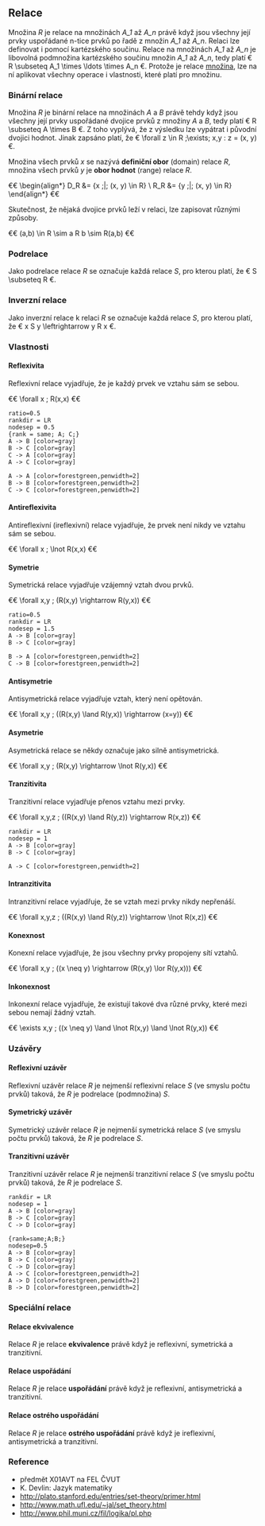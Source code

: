 ## Relace

Množina *R* je relace na množinách *A_1* až *A_n* právě když jsou všechny její prvky uspořádané n-tice prvků po řadě z množin *A_1* až *A_n*. Relaci lze definovat i pomocí kartézského součinu. Relace na množinách *A_1* až *A_n* je libovolná podmnožina kartézského součinu množin *A_1* až *A_n*, tedy platí € R \subseteq A_1 \times \ldots \times A_n €. Protože je relace [množina](wiki/mnozina), lze na ní aplikovat všechny operace i vlastnosti, které platí pro množinu.

### Binární relace

Množina *R* je binární relace na množinách *A* a *B* právě tehdy když jsou všechny její prvky uspořádané dvojice prvků z množiny *A* a *B*, tedy platí € R \subseteq A \times B €. Z toho vyplývá, že z výsledku lze vypátrat i původní dvojici hodnot. Jinak zapsáno platí, že € \forall z \in R \;\exists\; x,y : z = (x, y) €.

Množina všech prvků *x* se nazývá **definiční obor** (domain) relace *R*, množina všech prvků *y* je **obor hodnot** (range) relace *R*.

€€
\begin{align*}
D_R &= \{x \;|\; (x, y) \in R\} \\
R_R &= \{y \;|\; (x, y) \in R\}
\end{align*}
€€

Skutečnost, že nějaká dvojice prvků leží v relaci, lze zapisovat různými způsoby.

€€
(a,b) \in R \sim a R b \sim R(a,b)
€€

### Podrelace

Jako podrelace relace *R* se označuje každá relace *S*, pro kterou platí, že € S \subseteq R €.

### Inverzní relace

Jako inverzní relace k relaci *R* se označuje každá relace *S*, pro kterou platí, že € x S y \leftrightarrow y R x €.

### Vlastnosti

#### Reflexivita

Reflexivní relace vyjadřuje, že je každý prvek ve vztahu sám se sebou.

€€
\forall x \; R(x,x)
€€

```dot:digraph
ratio=0.5
rankdir = LR
nodesep = 0.5
{rank = same; A; C;}
A -> B [color=gray]
B -> C [color=gray]
C -> A [color=gray]
A -> C [color=gray]
  
A -> A [color=forestgreen,penwidth=2]
B -> B [color=forestgreen,penwidth=2]
C -> C [color=forestgreen,penwidth=2]
```

#### Antireflexivita

Antireflexivní (ireflexivní) relace vyjadřuje, že prvek není nikdy ve vztahu sám se sebou.

€€
\forall x \; \lnot R(x,x)
€€

#### Symetrie

Symetrická relace vyjadřuje vzájemný vztah dvou prvků.

€€
\forall x,y \; (R(x,y) \rightarrow R(y,x))
€€

```dot:digraph
ratio=0.5
rankdir = LR
nodesep = 1.5
A -> B [color=gray]
B -> C [color=gray]
  
B -> A [color=forestgreen,penwidth=2]
C -> B [color=forestgreen,penwidth=2]
```

#### Antisymetrie

Antisymetrická relace vyjadřuje vztah, který není opětován.

€€
\forall x,y \; ((R(x,y) \land R(y,x)) \rightarrow (x=y))
€€

#### Asymetrie

Asymetrická relace se někdy označuje jako silně antisymetrická.

€€
\forall x,y \; (R(x,y) \rightarrow \lnot R(y,x))
€€

#### Tranzitivita

Tranzitivní relace vyjadřuje přenos vztahu mezi prvky.

€€
\forall x,y,z \; ((R(x,y) \land R(y,z)) \rightarrow R(x,z))
€€

```dot:digraph
rankdir = LR
nodesep = 1
A -> B [color=gray]
B -> C [color=gray]
  
A -> C [color=forestgreen,penwidth=2]
```

#### Intranzitivita

Intranzitivní relace vyjadřuje, že se vztah mezi prvky nikdy nepřenáší.

€€
\forall x,y,z \; ((R(x,y) \land R(y,z)) \rightarrow \lnot R(x,z))
€€

#### Konexnost

Konexní relace vyjadřuje, že jsou všechny prvky propojeny sítí vztahů.

€€
\forall x,y \; ((x \neq y) \rightarrow (R(x,y) \lor R(y,x)))
€€

#### Inkonexnost

Inkonexní relace vyjadřuje, že existují takové dva různé prvky, které mezi sebou nemají žádný vztah.

€€
\exists x,y \; ((x \neq y) \land \lnot R(x,y) \land \lnot R(y,x))
€€

### Uzávěry

#### Reflexivní uzávěr

Reflexivní uzávěr relace *R* je nejmenší reflexivní relace *S* (ve smyslu počtu prvků) taková, že *R* je podrelace (podmnožina) *S*.

#### Symetrický uzávěr

Symetrický uzávěr relace *R* je nejmenší symetrická relace *S* (ve smyslu počtu prvků) taková, že *R* je podrelace *S*.

#### Tranzitivní uzávěr

Tranzitivní uzávěr relace *R* je nejmenší tranzitivní relace *S* (ve smyslu počtu prvků) taková, že *R* je podrelace *S*.

```dot:digraph
rankdir = LR
nodesep = 1
A -> B [color=gray]
B -> C [color=gray]
C -> D [color=gray]
```

```dot:digraph
{rank=same;A;B;}
nodesep=0.5
A -> B [color=gray]
B -> C [color=gray]
C -> D [color=gray]
A -> C [color=forestgreen,penwidth=2]
A -> D [color=forestgreen,penwidth=2]
B -> D [color=forestgreen,penwidth=2]
```

### Speciální relace

#### Relace ekvivalence

Relace *R* je relace **ekvivalence** právě když je reflexivní, symetrická a tranzitivní.

#### Relace uspořádání

Relace *R* je relace **uspořádání** právě když je reflexivní, antisymetrická a tranzitivní.

#### Relace ostrého uspořádání

Relace *R* je relace **ostrého uspořádání** právě když je ireflexivní, antisymetrická a tranzitivní.

### Reference

- předmět X01AVT na FEL ČVUT
- K. Devlin: Jazyk matematiky
- http://plato.stanford.edu/entries/set-theory/primer.html
- http://www.math.ufl.edu/~jal/set_theory.html
- http://www.phil.muni.cz/fil/logika/pl.php
